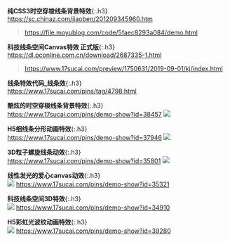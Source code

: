 **纯CSS3时空穿梭线条背景特效**{:.h3}<br>
<https://sc.chinaz.com/jiaoben/201209345960.htm>
><https://file.moyublog.com/code/5faec8293a084/demo.html>

**科技线条空间Canvas特效 正式版**{:.h3}<br>
<https://dl.pconline.com.cn/download/2687335-1.html>
><https://www.17sucai.com/preview/1750631/2019-09-01/kj/index.html>

**线条特效代码_线条效**{:.h3}<br>
<https://www.17sucai.com/pins/tag/4798.html>

**酷炫的时空穿梭线条背景特效**{:.h3}<br>
<https://www.17sucai.com/pins/demo-show?id=38457>
![](http://img.17sucai.com/upload/1097306/2020-11-13/19d902d66cae15ce985c910041a25680.jpg?x-oss-process=style/thumb)

**H5细线条分形动画特效**{:.h3}<br>
<https://www.17sucai.com/pins/demo-show?id=37946>
![](http://img.17sucai.com/upload/1424582/2020-08-29/2dfd90c02ef98c3029d56ba6650ad5ad.jpg?x-oss-process=style/thumb)

**3D粒子螺旋线条动效**{:.h3}<br>
<https://www.17sucai.com/pins/demo-show?id=35801>
![](http://img.17sucai.com/upload/1424582/2019-11-27/7d5eb6121c3ff5e40b8d959cce373396.jpg?x-oss-process=style/thumb)

**线性发光的爱心canvas动效**{:.h3}<br>
![](http://img.17sucai.com/upload/776331/2019-10-04/33ba841e12291eca226e0d61225485f5.jpg?x-oss-process=style/thumb)
<https://www.17sucai.com/pins/demo-show?id=35321>

**科技线条空间3D特效**{:.h3}<br>
![](http://img.17sucai.com/upload/1750631/2019-09-01/be1d89adfd22d8c26e2d175fd87957db.jpg?x-oss-process=style/thumb)
<https://www.17sucai.com/pins/demo-show?id=34910>

**H5彩虹光波纹动画特效**{:.h3}<br>
![](https://img.17sucai.com/upload/776298/2021-03-27/31d49667029db63c9366a40288e135a0.jpg?x-oss-process=style/thumb)
<https://www.17sucai.com/pins/demo-show?id=39280>
